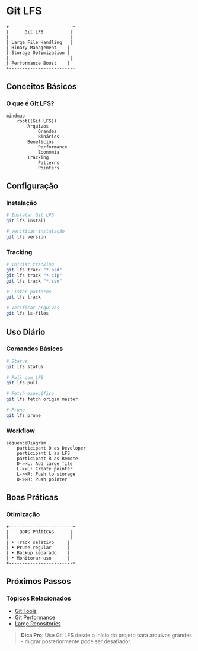 # Git LFS

```ascii
+------------------------+
|      Git LFS          |
|                       |
| Large File Handling   |
| Binary Management    |
| Storage Optimization |
|                       |
| Performance Boost    |
+------------------------+
```

## Conceitos Básicos

### O que é Git LFS?
```mermaid
mindmap
    root((Git LFS))
        Arquivos
            Grandes
            Binários
        Benefícios
            Performance
            Economia
        Tracking
            Patterns
            Pointers
```

## Configuração

### Instalação
```bash
# Instalar Git LFS
git lfs install

# Verificar instalação
git lfs version
```

### Tracking
```bash
# Iniciar tracking
git lfs track "*.psd"
git lfs track "*.zip"
git lfs track "*.iso"

# Listar patterns
git lfs track

# Verificar arquivos
git lfs ls-files
```

## Uso Diário

### Comandos Básicos
```bash
# Status
git lfs status

# Pull com LFS
git lfs pull

# Fetch específico
git lfs fetch origin master

# Prune
git lfs prune
```

### Workflow
```mermaid
sequenceDiagram
    participant D as Developer
    participant L as LFS
    participant R as Remote
    D->>L: Add large file
    L->>L: Create pointer
    L->>R: Push to storage
    D->>R: Push pointer
```

## Boas Práticas

### Otimização
```ascii
+------------------------+
|    BOAS PRÁTICAS      |
|                       |
| • Track seletivo     |
| • Prune regular      |
| • Backup separado    |
| • Monitorar uso      |
+------------------------+
```

## Próximos Passos

### Tópicos Relacionados
- [Git Tools](git-tools.md)
- [Git Performance](git-performance.md)
- [Large Repositories](large-repositories.md)

> **Dica Pro**: Use Git LFS desde o início do projeto para arquivos grandes - migrar posteriormente pode ser desafiador.